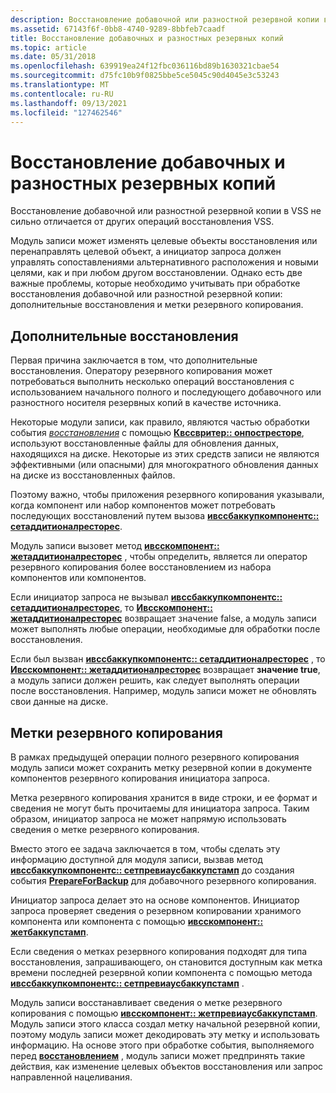 ```yaml
---
description: Восстановление добавочной или разностной резервной копии в VSS не сильно отличается от других операций восстановления VSS.
ms.assetid: 67143f6f-0bb8-4740-9289-8bbfeb7caadf
title: Восстановление добавочных и разностных резервных копий
ms.topic: article
ms.date: 05/31/2018
ms.openlocfilehash: 639919ea24f12fbc036116bd89b1630321cbae54
ms.sourcegitcommit: d75fc10b9f0825bbe5ce5045c90d4045e3c53243
ms.translationtype: MT
ms.contentlocale: ru-RU
ms.lasthandoff: 09/13/2021
ms.locfileid: "127462546"
---
```

# <a name="restoring-incremental-and-differential-backups"></a>Восстановление добавочных и разностных резервных копий

Восстановление добавочной или разностной резервной копии в VSS не сильно отличается от других операций восстановления VSS.

Модуль записи может изменять целевые объекты восстановления или перенаправлять целевой объект, а инициатор запроса должен управлять сопоставлениями альтернативного расположения и новыми целями, как и при любом другом восстановлении. Однако есть две важные проблемы, которые необходимо учитывать при обработке восстановления добавочной или разностной резервной копии: дополнительные восстановления и метки резервного копирования.

## <a name="additional-restores"></a>Дополнительные восстановления

Первая причина заключается в том, что дополнительные восстановления. Оператору резервного копирования может потребоваться выполнить несколько операций восстановления с использованием начального полного и последующего добавочного или разностного носителя резервных копий в качестве источника.

Некоторые модули записи, как правило, являются частью обработки события [*восстановления*](vssgloss-p.md) с помощью [**Квссвритер:: онпостресторе**](/windows/desktop/api/VsWriter/nf-vswriter-cvsswriter-onpostrestore), используют восстановленные файлы для обновления данных, находящихся на диске. Некоторые из этих средств записи не являются эффективными (или опасными) для многократного обновления данных на диске из восстановленных файлов.

Поэтому важно, чтобы приложения резервного копирования указывали, когда компонент или набор компонентов может потребовать последующих восстановлений путем вызова [**ивссбаккупкомпонентс:: сетаддитионалресторес**](/windows/desktop/api/VsBackup/nf-vsbackup-ivssbackupcomponents-setadditionalrestores).

Модуль записи вызовет метод [**ивсскомпонент:: жетаддитионалресторес**](/windows/desktop/api/VsWriter/nf-vswriter-ivsscomponent-getadditionalrestores) , чтобы определить, является ли оператор резервного копирования более восстановлением из набора компонентов или компонентов.

Если инициатор запроса не вызывал [**ивссбаккупкомпонентс:: сетаддитионалресторес**](/windows/desktop/api/VsBackup/nf-vsbackup-ivssbackupcomponents-setadditionalrestores), то [**Ивсскомпонент:: жетаддитионалресторес**](/windows/desktop/api/VsWriter/nf-vswriter-ivsscomponent-getadditionalrestores) возвращает значение false, а модуль записи может выполнять любые операции, необходимые для обработки после восстановления.

Если был вызван [**ивссбаккупкомпонентс:: сетаддитионалресторес**](/windows/desktop/api/VsBackup/nf-vsbackup-ivssbackupcomponents-setadditionalrestores) , то [**Ивсскомпонент:: жетаддитионалресторес**](/windows/desktop/api/VsWriter/nf-vswriter-ivsscomponent-getadditionalrestores) возвращает **значение true**, а модуль записи должен решить, как следует выполнять операции после восстановления. Например, модуль записи может не обновлять свои данные на диске.

## <a name="backup-stamps"></a>Метки резервного копирования

В рамках предыдущей операции полного резервного копирования модуль записи может сохранить метку резервной копии в документе компонентов резервного копирования инициатора запроса.

Метка резервного копирования хранится в виде строки, и ее формат и сведения не могут быть прочитаемы для инициатора запроса. Таким образом, инициатор запроса не может напрямую использовать сведения о метке резервного копирования.

Вместо этого ее задача заключается в том, чтобы сделать эту информацию доступной для модуля записи, вызвав метод [**ивссбаккупкомпонентс:: сетпревиаусбаккупстамп**](/windows/desktop/api/VsBackup/nf-vsbackup-ivssbackupcomponents-setpreviousbackupstamp) до создания события [**PrepareForBackup**](/windows/desktop/api/VsBackup/nf-vsbackup-ivssbackupcomponents-prepareforbackup) для добавочного резервного копирования.

Инициатор запроса делает это на основе компонентов. Инициатор запроса проверяет сведения о резервном копировании хранимого компонента или компонента с помощью [**ивсскомпонент:: жетбаккупстамп**](/windows/desktop/api/VsWriter/nf-vswriter-ivsscomponent-getbackupstamp).

Если сведения о метках резервного копирования подходят для типа восстановления, запрашивающего, он становится доступным как метка времени последней резервной копии компонента с помощью метода [**ивссбаккупкомпонентс:: сетпревиаусбаккупстамп**](/windows/desktop/api/VsBackup/nf-vsbackup-ivssbackupcomponents-setpreviousbackupstamp) .

Модуль записи восстанавливает сведения о метке резервного копирования с помощью [**ивсскомпонент:: жетпревиаусбаккупстамп**](/windows/desktop/api/VsWriter/nf-vswriter-ivsscomponent-getpreviousbackupstamp). Модуль записи этого класса создал метку начальной резервной копии, поэтому модуль записи может декодировать эту метку и использовать информацию. На основе этого при обработке события, выполняемого перед [**восстановлением**](/windows/desktop/api/VsBackup/nf-vsbackup-ivssbackupcomponents-prerestore) , модуль записи может предпринять такие действия, как изменение целевых объектов восстановления или запрос направленной нацеливания.

 

 



